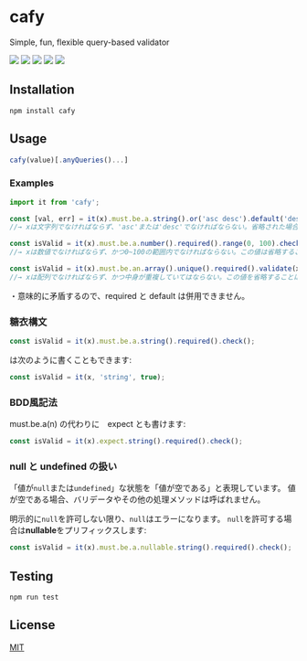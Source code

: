 cafy
============
Simple, fun, flexible query-based validator

[![][npm-badge]][npm-link]
[![][mit-badge]][mit]
[![][travis-badge]][travis-link]
[![][himawari-badge]][himasaku]
[![][sakurako-badge]][himasaku]

Installation
------------
`npm install cafy`

Usage
------------
``` javascript
cafy(value)[.anyQueries()...]
```

### Examples
``` javascript
import it from 'cafy';

const [val, err] = it(x).must.be.a.string().or('asc desc').default('desc').qed();
//→ xは文字列でなければならず、'asc'または'desc'でなければならない。省略された場合のデフォルトは'desc'とする。

const isValid = it(x).must.be.a.number().required().range(0, 100).check();
//→ xは数値でなければならず、かつ0~100の範囲内でなければならない。この値は省略することはできない。

const isValid = it(x).must.be.an.array().unique().required().validate(x => x[0] != 'strawberry pasta').check();
//→ xは配列でなければならず、かつ中身が重複していてはならない。この値を省略することはできない。そして配列の最初の要素が'strawberry pasta'という文字列であってはならない。
```

・意味的に矛盾するので、required と default は併用できません。

### 糖衣構文
``` javascript
const isValid = it(x).must.be.a.string().required().check();
```
は次のように書くこともできます:
``` javascript
const isValid = it(x, 'string', true);
```

### BDD風記法
must.be.a(n) の代わりに　expect とも書けます:
``` javascript
const isValid = it(x).expect.string().required().check();
```

### null と undefined の扱い
「値が`null`または`undefined`」な状態を「値が空である」と表現しています。
値が空である場合、バリデータやその他の処理メソッドは呼ばれません。

明示的に`null`を許可しない限り、`null`はエラーになります。
`null`を許可する場合は**nullable**をプリフィックスします:
``` javascript
const isValid = it(x).must.be.a.nullable.string().required().check();
```

Testing
-------
`npm run test`

License
-------
[MIT](LICENSE)

[npm-link]:       https://www.npmjs.com/package/cafy
[npm-badge]:      https://img.shields.io/npm/v/cafy.svg?style=flat-square
[mit]:            http://opensource.org/licenses/MIT
[mit-badge]:      https://img.shields.io/badge/license-MIT-444444.svg?style=flat-square
[travis-link]:    https://travis-ci.org/syuilo/cafy
[travis-badge]:   http://img.shields.io/travis/syuilo/cafy.svg?style=flat-square
[himasaku]:       https://himasaku.net
[himawari-badge]: https://img.shields.io/badge/%E5%8F%A4%E8%B0%B7-%E5%90%91%E6%97%A5%E8%91%B5-1684c5.svg?style=flat-square
[sakurako-badge]: https://img.shields.io/badge/%E5%A4%A7%E5%AE%A4-%E6%AB%BB%E5%AD%90-efb02a.svg?style=flat-square
